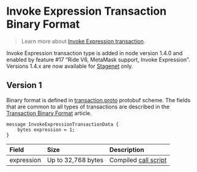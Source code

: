 # Invoke Expression Transaction Binary Format

> Learn more about [Invoke Expression transaction](/en/blockchain/transaction-type/invoke-expression-transaction).

Invoke Expression transaction type is added in node version 1.4.0 and enabled by feature #17 “Ride V6, MetaMask support, Invoke Expression”. Versions 1.4.x are now available for [Stagenet](/en/blockchain/blockchain-network/) only.

## Version 1

Binary format is defined in [transaction.proto](https://github.com/wavesplatform/protobuf-schemas/blob/master/proto/waves/transaction.proto) protobuf scheme. The fields that are common to all types of transactions are described in the [Transaction Binary Format](/en/blockchain/binary-format/transaction-binary-format/) article.

```
message InvokeExpressionTransactionData {
    bytes expression = 1;
}
```

| Field | Size | Description |
| :--- | :--- | :--- |
| expression | Up to 32,768 bytes | Compiled [call script](/en/ride/v6/script/script-types/call-script) |
